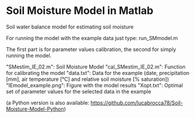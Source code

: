 # Soil Moisture Model in Matlab
Soil water balance model for estimating soil moisture

For running the model with the example data just type:
run_SMmodel.m

The first part is for parameter values calibration, the second for simply running the model.

"SMestim_IE_02.m": Soil Moisture Model
"cal_SMestim_IE_02.m": Function for calibrating the model
"data.txt": Data for the example (date, precipitation [mm], air temperature [°C] and relative soil moisture [% saturation])
"IEmodel_example.png": Figure with the model results
"Xopt.txt": Optimal set of parameter values for the selected data in the example

(a Python version is also available: https://github.com/lucabrocca78/Soil-Moisture-Model-Python)
